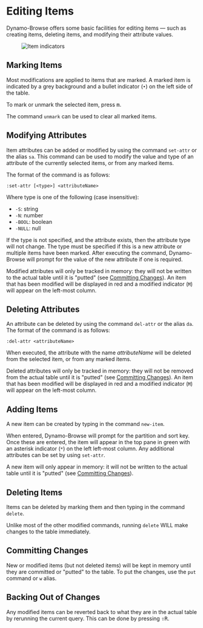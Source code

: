 # Editing Items

Dynamo-Browse offers some basic facilities for editing items — such as creating items, deleting items,
and modifying their attribute values.

<figure class="screenshot">
	<img src="/images/dynamo-browse/modified-items.png" alt="Item indicators">
</figure>

## Marking Items

Most modifications are applied to items that are marked.  A marked item is indicated by a grey
background and a bullet indicator (`•`) on the left side of the table.

To mark or unmark the selected item, press <kbd>m</kbd>.

The command `unmark` can be used to clear all marked items.

## Modifying Attributes

Item attributes can be added or modified by using the command `set-attr` or the alias `sa`.
This command can be used to modify the value and type of an attribute of the currently selected items, or
from any marked items.

The format of the command is as follows:

```
:set-attr [<type>] <attributeName>
```

Where type is one of the following (case insensitive):

- `-S`: string
- `-N`: number
- `-BOOL`: boolean
- `-NULL`: null

If the type is not specified, and the attribute exists, then the attribute type will not change.
The type must be specified if this is a new attribute or multiple items have been marked.
After executing the command, Dynamo-Browse will prompt for the value of the new attribute if one is
required.

Modified attributes will only be tracked in memory: they will not be written
to the actual table until it is "putted" (see [Committing Changes](#committing-changes)).
An item that has been modified will be displayed in red and a modified indicator (`M`) will appear
on the left-most column.

## Deleting Attributes

An attribute can be deleted by using the command `del-attr` or the alias `da`.  The format of the command
is as follows:

```
:del-attr <attributeName>
```

When executed, the attribute with the name _attributeName_ will be deleted from the selected item, or
from any marked items.

Deleted attributes will only be tracked in memory: they will not be removed from
the actual table until it is "putted" (see [Committing Changes](#committing-changes)).
An item that has been modified will be displayed in red and a modified indicator (`M`) will appear
on the left-most column.

## Adding Items

A new item can be created by typing in the command `new-item`.  

When entered, Dynamo-Browse will prompt for the partition and sort key.  Once these are entered,
the item will appear in the top pane in green with an asterisk indicator (`*`) on the left left-most column.
Any additional attributes can be set by using `set-attr`.

A new item will only appear in memory: it will not be written
to the actual table until it is "putted" (see [Committing Changes](#committing-changes)).

## Deleting Items

Items can be deleted by marking them and then typing in the command `delete`.

Unlike most of the other modified commands, running `delete` WILL make changes to the table
immediately.

## Committing Changes

New or modified items (but not deleted items) will be kept in memory until they are committed
or "putted" to the table.  To put the changes, use the `put` command or `w` alias.

## Backing Out of Changes

Any modified items can be reverted back to what they are in the actual table by rerunning the
current query.  This can be done by pressing <kbd>&#8679;R</kbd>. 